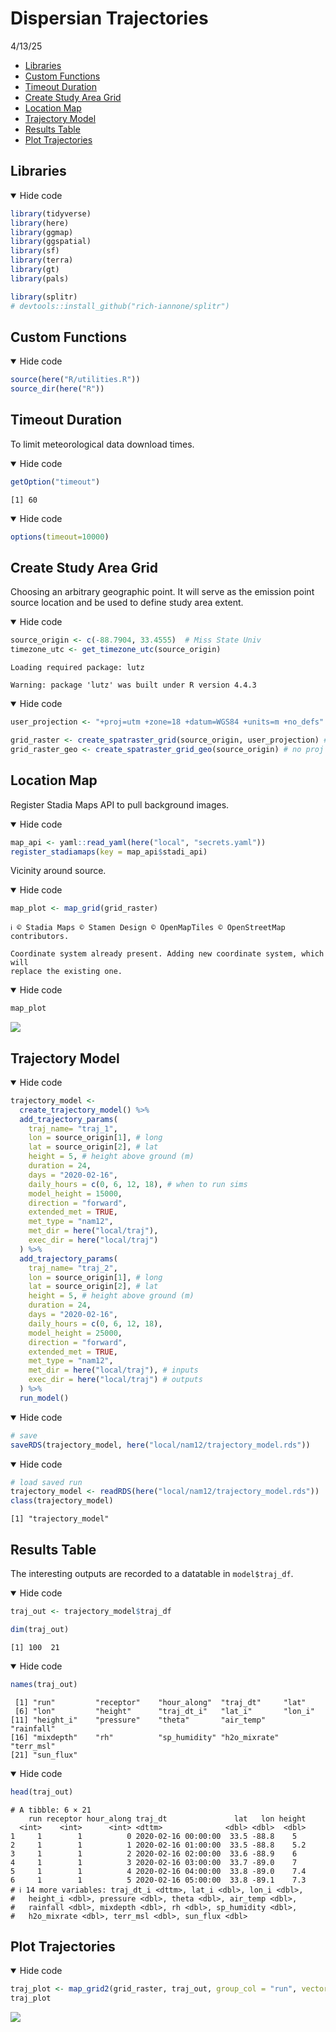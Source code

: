 Dispersian Trajectories
================
4/13/25

- <a href="#libraries" id="toc-libraries">Libraries</a>
- <a href="#custom-functions" id="toc-custom-functions">Custom
  Functions</a>
- <a href="#timeout-duration" id="toc-timeout-duration">Timeout
  Duration</a>
- <a href="#create-study-area-grid" id="toc-create-study-area-grid">Create
  Study Area Grid</a>
- <a href="#location-map" id="toc-location-map">Location Map</a>
- <a href="#trajectory-model" id="toc-trajectory-model">Trajectory
  Model</a>
- <a href="#results-table" id="toc-results-table">Results Table</a>
- <a href="#plot-trajectories" id="toc-plot-trajectories">Plot
  Trajectories</a>

## Libraries

<details open>
<summary>Hide code</summary>

``` r
library(tidyverse)
library(here)
library(ggmap)
library(ggspatial)
library(sf)
library(terra)
library(gt)
library(pals)

library(splitr)
# devtools::install_github("rich-iannone/splitr")
```

</details>

## Custom Functions

<details open>
<summary>Hide code</summary>

``` r
source(here("R/utilities.R"))
source_dir(here("R"))
```

</details>

## Timeout Duration

To limit meteorological data download times.

<details open>
<summary>Hide code</summary>

``` r
getOption("timeout")
```

</details>

    [1] 60

<details open>
<summary>Hide code</summary>

``` r
options(timeout=10000)
```

</details>

## Create Study Area Grid

Choosing an arbitrary geographic point. It will serve as the emission
point source location and be used to define study area extent.

<details open>
<summary>Hide code</summary>

``` r
source_origin <- c(-88.7904, 33.4555)  # Miss State Univ
timezone_utc <- get_timezone_utc(source_origin)
```

</details>

    Loading required package: lutz

    Warning: package 'lutz' was built under R version 4.4.3

<details open>
<summary>Hide code</summary>

``` r
user_projection <- "+proj=utm +zone=18 +datum=WGS84 +units=m +no_defs"

grid_raster <- create_spatraster_grid(source_origin, user_projection) # projected
grid_raster_geo <- create_spatraster_grid_geo(source_origin) # no proj
```

</details>

## Location Map

Register Stadia Maps API to pull background images.

<details open>
<summary>Hide code</summary>

``` r
map_api <- yaml::read_yaml(here("local", "secrets.yaml"))
register_stadiamaps(key = map_api$stadi_api)
```

</details>

Vicinity around source.

<details open>
<summary>Hide code</summary>

``` r
map_plot <- map_grid(grid_raster)
```

</details>

    ℹ © Stadia Maps © Stamen Design © OpenMapTiles © OpenStreetMap contributors.

    Coordinate system already present. Adding new coordinate system, which will
    replace the existing one.

<details open>
<summary>Hide code</summary>

``` r
map_plot
```

</details>

![](hysplit_trajectory_files/figure-commonmark/unnamed-chunk-6-1.png)

## Trajectory Model

<details open>
<summary>Hide code</summary>

``` r
trajectory_model <-
  create_trajectory_model() %>%
  add_trajectory_params(
    traj_name= "traj_1",
    lon = source_origin[1], # long
    lat = source_origin[2], # lat
    height = 5, # height above ground (m)
    duration = 24,
    days = "2020-02-16",
    daily_hours = c(0, 6, 12, 18), # when to run sims
    model_height = 15000,
    direction = "forward",
    extended_met = TRUE,
    met_type = "nam12",
    met_dir = here("local/traj"),
    exec_dir = here("local/traj")
  ) %>%
  add_trajectory_params(
    traj_name= "traj_2",
    lon = source_origin[1], # long
    lat = source_origin[2], # lat
    height = 5, # height above ground (m)
    duration = 24,
    days = "2020-02-16",
    daily_hours = c(0, 6, 12, 18),
    model_height = 25000,
    direction = "forward",
    extended_met = TRUE,
    met_type = "nam12",
    met_dir = here("local/traj"), # inputs
    exec_dir = here("local/traj") # outputs
  ) %>%
  run_model()
```

</details>
<details open>
<summary>Hide code</summary>

``` r
# save
saveRDS(trajectory_model, here("local/nam12/trajectory_model.rds"))
```

</details>
<details open>
<summary>Hide code</summary>

``` r
# load saved run
trajectory_model <- readRDS(here("local/nam12/trajectory_model.rds"))
class(trajectory_model)
```

</details>

    [1] "trajectory_model"

## Results Table

The interesting outputs are recorded to a datatable in `model$traj_df`.

<details open>
<summary>Hide code</summary>

``` r
traj_out <- trajectory_model$traj_df

dim(traj_out) 
```

</details>

    [1] 100  21

<details open>
<summary>Hide code</summary>

``` r
names(traj_out)
```

</details>

     [1] "run"         "receptor"    "hour_along"  "traj_dt"     "lat"        
     [6] "lon"         "height"      "traj_dt_i"   "lat_i"       "lon_i"      
    [11] "height_i"    "pressure"    "theta"       "air_temp"    "rainfall"   
    [16] "mixdepth"    "rh"          "sp_humidity" "h2o_mixrate" "terr_msl"   
    [21] "sun_flux"   

<details open>
<summary>Hide code</summary>

``` r
head(traj_out)
```

</details>

    # A tibble: 6 × 21
        run receptor hour_along traj_dt               lat   lon height
      <int>    <int>      <int> <dttm>              <dbl> <dbl>  <dbl>
    1     1        1          0 2020-02-16 00:00:00  33.5 -88.8    5  
    2     1        1          1 2020-02-16 01:00:00  33.5 -88.8    5.2
    3     1        1          2 2020-02-16 02:00:00  33.6 -88.9    6  
    4     1        1          3 2020-02-16 03:00:00  33.7 -89.0    7  
    5     1        1          4 2020-02-16 04:00:00  33.8 -89.0    7.4
    6     1        1          5 2020-02-16 05:00:00  33.8 -89.1    7.3
    # ℹ 14 more variables: traj_dt_i <dttm>, lat_i <dbl>, lon_i <dbl>,
    #   height_i <dbl>, pressure <dbl>, theta <dbl>, air_temp <dbl>,
    #   rainfall <dbl>, mixdepth <dbl>, rh <dbl>, sp_humidity <dbl>,
    #   h2o_mixrate <dbl>, terr_msl <dbl>, sun_flux <dbl>

## Plot Trajectories

<details open>
<summary>Hide code</summary>

``` r
traj_plot <- map_grid2(grid_raster, traj_out, group_col = "run", vector_type = "line", line_size = 2)
traj_plot
```

</details>

![](hysplit_trajectory_files/figure-commonmark/unnamed-chunk-11-1.png)
